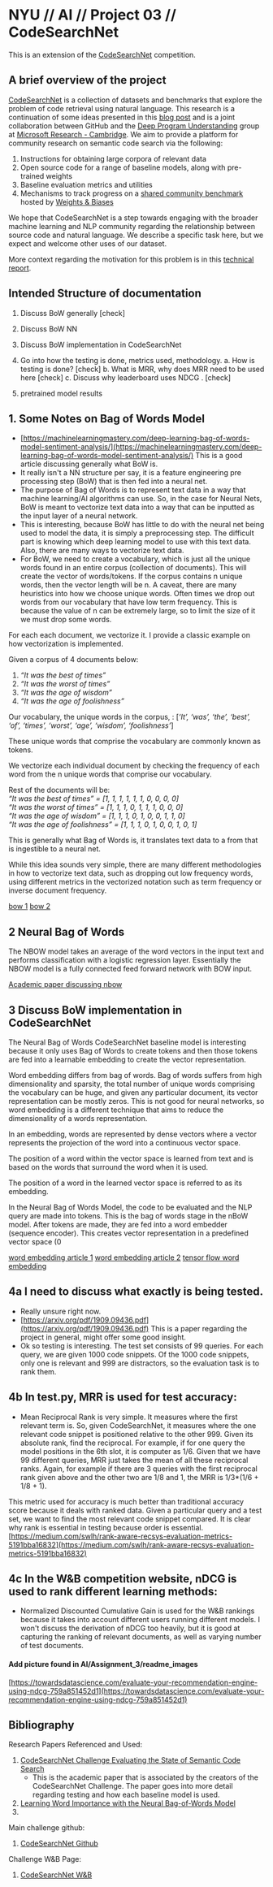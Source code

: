 # NYU // AI // Project 03 // CodeSearchNet

This is an extension of the [CodeSearchNet](https://app.wandb.ai/github/codesearchnet/benchmark) competition. 


## A brief overview of the project
[CodeSearchNet](https://arxiv.org/abs/1909.09436)  is a collection of datasets and benchmarks that explore the problem of code retrieval using natural language. This research is a continuation of some ideas presented in this  [blog post](https://githubengineering.com/towards-natural-language-semantic-code-search/)  and is a joint collaboration between GitHub and the  [Deep Program Understanding](https://www.microsoft.com/en-us/research/project/program/)  group at  [Microsoft Research - Cambridge](https://www.microsoft.com/en-us/research/lab/microsoft-research-cambridge/). We aim to provide a platform for community research on semantic code search via the following:

1.  Instructions for obtaining large corpora of relevant data
2.  Open source code for a range of baseline models, along with pre-trained weights
3.  Baseline evaluation metrics and utilities
4.  Mechanisms to track progress on a  [shared community benchmark](https://app.wandb.ai/github/CodeSearchNet/benchmark)  hosted by  [Weights & Biases](https://www.wandb.com/)

We hope that CodeSearchNet is a step towards engaging with the broader machine learning and NLP community regarding the relationship between source code and natural language. We describe a specific task here, but we expect and welcome other uses of our dataset.

More context regarding the motivation for this problem is in this  [technical report](https://arxiv.org/abs/1909.09436).

## Intended Structure of documentation
1. Discuss BoW generally [check]
2. Discuss BoW NN 
3. Discuss BoW implementation in CodeSearchNet

4. Go into how the testing is done, metrics used, methodology. 
	a. How is testing is done? [check]
	b. What is MRR, why does MRR need to be used here [check]
	c. Discuss why leaderboard uses NDCG . [check]

5. pretrained model results

## 1. Some Notes on Bag of Words Model
* [https://machinelearningmastery.com/deep-learning-bag-of-words-model-sentiment-analysis/](https://machinelearningmastery.com/deep-learning-bag-of-words-model-sentiment-analysis/) This is a good article discussing generally what BoW is. 
* It really isn't a NN structure per say, it is a feature engineering pre processing step (BoW) that is then fed into a neural net. 
* The purpose of Bag of Words is to represent text data in a way that machine learning/AI algorithms can use. So, in the case for Neural Nets, BoW is meant to vectorize text data into a way that can be inputted as the input layer of a neural network. 
* This is interesting, because BoW has little to do with the neural net being used to model the data, it is simply a preprocessing step. The difficult part is knowing which deep learning model to use with this text data. Also, there are many ways to vectorize text data. 
* For BoW, we need to create a vocabulary, which is just all the unique words found in an entire corpus (collection of documents). This will create the vector of words/tokens. If the corpus contains n unique words, then the vector length will be n. A caveat, there are many heuristics into how we choose unique words. Often times we drop out words from our vocabulary that have low term frequency. This is because the value of n can be extremely large, so to limit the size of it we must drop some words.

 For each each document, we vectorize it. I provide a classic example on how vectorization is implemented. 

Given a corpus of 4 documents below:
1. _“It was the best of times”_
2. _“It was the worst of times”_  
3. _“It was the age of wisdom”_
4. _“It was the age of foolishness”_

Our vocabulary, the unique words in the corpus, :
[_‘It’, ‘was’, ‘the’, ‘best’, ‘of’, ‘times’, ‘worst’, ‘age’, ‘wisdom’, ‘foolishness’_]

These unique words that comprise the vocabulary are commonly known as tokens. 

We vectorize each individual document by checking the frequency of each word from the n unique words that comprise our vocabulary. 

Rest of the documents will be:  
_“It was the best of times” = [1, 1, 1, 1, 1, 1, 0, 0, 0, 0]  
“It was the worst of times” = [1, 1, 1, 0, 1, 1, 1, 0, 0, 0]  
“It was the age of wisdom” = [1, 1, 1, 0, 1, 0, 0, 1, 1, 0]  
“It was the age of foolishness” = [1, 1, 1, 0, 1, 0, 0, 1, 0, 1]_

This is generally what Bag of Words is, it translates text data to a from that is ingestible to a neural net. 

While this idea sounds very simple, there are many different methodologies in how to vectorize text data, such as dropping out low frequency words, using different metrics in the vectorized notation such as term frequency or inverse document frequency.

[bow 1](https://machinelearningmastery.com/gentle-introduction-bag-words-model/)
[bow 2](https://medium.com/greyatom/an-introduction-to-bag-of-words-in-nlp-ac967d43b428)


## 2 Neural Bag of Words
The NBOW model takes an average of the word vectors in the input text and performs classification with a logistic regression layer. Essentially the NBOW model is a fully connected feed forward network with BOW input. 

[Academic paper discussing nbow](https://www.aclweb.org/anthology/W16-1626.pdf)


## 3 Discuss BoW implementation in CodeSearchNet

The Neural Bag of Words CodeSearchNet baseline model is interesting because it only uses Bag of Words to create tokens and then those tokens are fed into a learnable embedding to create the vector representation. 

Word embedding differs from bag of words. Bag of words suffers from high dimensionality and sparsity, the total number of unique words comprising the vocabulary can be huge, and given any particular document, its vector representation can be mostly zeros. This is not good for neural networks, so word embedding is a different technique that aims to reduce the dimensionality of a words representation. 

In an embedding, words are represented by dense vectors where a vector represents the projection of the word into a continuous vector space.

The position of a word within the vector space is learned from text and is based on the words that surround the word when it is used.

The position of a word in the learned vector space is referred to as its embedding. 

In the Neural Bag of Words Model, the code to be evaluated and the NLP query are made into tokens. This is the bag of words stage in the nBoW model. After tokens are made, they are fed into a word embedder (sequence encoder). This creates vector representation in a predefined vector space (0

[word embedding article 1](https://machinelearningmastery.com/use-word-embedding-layers-deep-learning-keras/)
[word embedding article 2](https://en.wikipedia.org/wiki/Word_embedding)
[tensor flow word embedding](https://www.tensorflow.org/tutorials/text/word_embeddings)

## 4a I need to discuss what exactly is being tested.
* Really unsure right now.
* [https://arxiv.org/pdf/1909.09436.pdf](https://arxiv.org/pdf/1909.09436.pdf) This is a paper regarding the project in general, might offer some good insight. 
* Ok so testing is interesting. The test set consists of 99 queries. For each query, we are given 1000 code snippets. Of the 1000 code snippets, only one is relevant and 999 are distractors, so the evaluation task is to rank them.  

## 4b In test.py, MRR is used for test accuracy:
* Mean Reciprocal Rank is very simple. It measures where the first relevant term is. So, given CodeSearchNet, it measures where the one relevant code snippet is positioned relative to the other 999. Given its absolute rank, find the reciprocal. For example, if for one query the model positions in the 6th slot, it is computer as 1/6. Given that we have 99 different queries, MRR just takes the mean of all these reciprocal ranks. Again, for example if there are 3 queries with the first reciprocal rank given above and the other two are 1/8 and 1, the MRR is 1/3*(1/6 + 1/8 + 1). 

This metric used for accuracy is much better than traditional accuracy score because it deals with ranked data. Given a particular query and a test set, we want to find the most relevant code snippet compared. It is clear why rank is essential in testing because order is essential.  
[https://medium.com/swlh/rank-aware-recsys-evaluation-metrics-5191bba16832](https://medium.com/swlh/rank-aware-recsys-evaluation-metrics-5191bba16832)


## 4c In the W&B competition website, nDCG is used to rank different learning methods:
* Normalized Discounted Cumulative Gain is used for the W&B rankings because it takes into account different users running different models. I won't discuss the derivation of nDCG too heavily, but it is good at capturing the ranking of relevant documents, as well as varying number of test documents. 

#### Add picture found in AI/Assignment_3/readme_images

[https://towardsdatascience.com/evaluate-your-recommendation-engine-using-ndcg-759a851452d1](https://towardsdatascience.com/evaluate-your-recommendation-engine-using-ndcg-759a851452d1)





## Bibliography

Research Papers Referenced and Used:
1. [CodeSearchNet Challenge Evaluating the State of Semantic Code Search](https://arxiv.org/pdf/1909.09436.pdf)
	* This is the academic paper that is associated by the creators of the CodeSearchNet Challenge. The paper goes into more detail regarding testing and how each baseline model is used. 
2. [Learning Word Importance with the Neural Bag-of-Words Model](https://www.aclweb.org/anthology/W16-1626.pdf) 
3. 

Main challenge github:
1. [CodeSearchNet Github](https://github.com/github/CodeSearchNet/tree/e792e1caea20fbd4fba439565fe20c10d4798435)

Challenge W&B Page:
1. [CodeSearchNet W&B](https://app.wandb.ai/github/codesearchnet/benchmark)


<!--stackedit_data:
eyJoaXN0b3J5IjpbNjQxMzAyMTM0LDExMTc2OTM0ODYsMTQ0MT
U2NjUwOSwyMDcyNzczNTMsLTU4NjUzMDY3MiwtMTE3NjI0ODIz
NSwxMzkzODk3ODYsMTU1MjEzNjY5LDE3OTA3MTAyNzIsOTYwNT
c4MTQ2LDEyNjU2ODY4NjMsOTE5NTgyMDQ3LDgyMTMyMjY5NCwx
OTYyMzMwNTI3LC03ODg4MzM3NDEsMjAxNzAxNDc3OSwxMzMyOD
AzNzc3LDkyODUwODAzNywtMTE4NTExOTcxNiwxMDg2MDMwNjIy
XX0=
-->